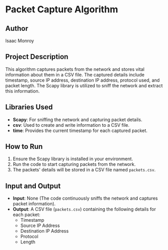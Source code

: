 # Packet Capture Algorithm

## Author
Isaac Monroy

## Project Description
This algorithm captures packets from the network and stores vital information about them in a CSV file. The captured details include timestamp, source IP address, destination IP address, protocol used, and packet length. The Scapy library is utilized to sniff the network and extract this information.

## Libraries Used
- **Scapy**: For sniffing the network and capturing packet details.
- **csv**: Used to create and write information to a CSV file.
- **time**: Provides the current timestamp for each captured packet.

## How to Run
1. Ensure the Scapy library is installed in your environment.
2. Run the code to start capturing packets from the network.
3. The packets' details will be stored in a CSV file named `packets.csv`.

## Input and Output
- **Input**: None (The code continuously sniffs the network and captures packet information).
- **Output**: A CSV file (`packets.csv`) containing the following details for each packet:
  - Timestamp
  - Source IP Address
  - Destination IP Address
  - Protocol
  - Length
